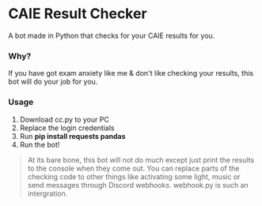 # CAIE Result Checker

A bot made in Python that checks for your CAIE results for you.


### Why?

If you have got exam anxiety like me & don't like checking your results, this bot will do your job for you. 

### Usage

1. Download cc.py to your PC
2. Replace the login credentials
3. Run **pip install requests pandas**
5. Run the bot!

> At its bare bone, this bot will not do much except just print the results to the console when they come out. You can replace parts of the checking code to other things like activating some light, music or send messages through Discord webhooks. webhook.py is such an intergration.
 
